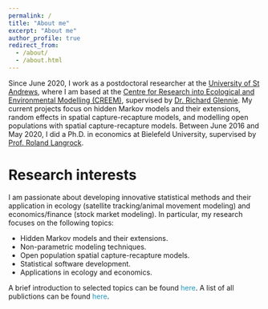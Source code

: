 ```yaml
---
permalink: /
title: "About me"
excerpt: "About me"
author_profile: true
redirect_from: 
  - /about/
  - /about.html
---
```


Since June 2020, I work as a postdoctoral researcher at the <span style="color: #1f96be;"><a href="https://www.st-andrews.ac.uk/" target="_blank">University of St Andrews</a></span>, where I am based at the <span style="color: #1f96be;"><a href="https://www.creem.st-andrews.ac.uk/" target="_blank"> Centre for Research into Ecological and Environmental Modelling (CREEM)</a></span>, supervised by <span style="color: #1f96be;"><a href="http://www.richardglennie.co.uk/" target="_blank">Dr. Richard Glennie</a></span>. My current projects focus on hidden Markov models and their extensions, random effects in spatial capture-recapture models, and modelling open populations with spatial capture-recapture models. Between June 2016 and May 2020, I did a Ph.D. in economics at Bielefeld University, supervised by <span style="color: #1f96be;"><a href="https://www.uni-bielefeld.de/fakultaeten/wirtschaftswissenschaften/lehrbereiche/stats/team/prof.-dr.-roland-langrock/" target="_blank">Prof. Roland Langrock</a></span>.

Research interests
======

I am passionate about developing innovative statistical methods and their application in ecology (satellite tracking/animal movement modeling) and economics/finance (stock market modeling). In particular, my research focuses on the following topics:

- Hidden Markov models and their extensions.
- Non-parametric modeling techniques.
- Open population spatial capture-recapture models. 
- Statistical software development.
- Applications in ecology and economics.

A brief introduction to selected topics can be found <span style="color: #1f96be;">here</span>. A list of all publictions can be found <span style="color: #1f96be;">here</span>.
